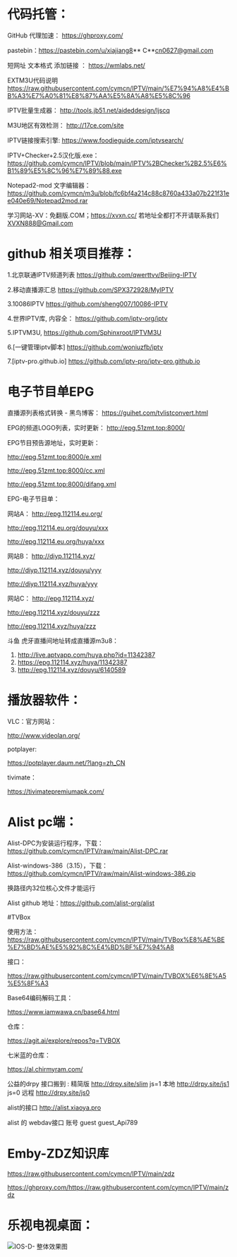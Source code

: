 



# 代码托管：

GitHub 代理加速：
https://ghproxy.com/

pastebin：https://pastebin.com/u/xiajiang8**     C**cn0627@gmail.com   


 短网址 文本格式 添加链接 ：
 https://wmlabs.net/

EXTM3U代码说明
https://raw.githubusercontent.com/cymcn/IPTV/main/%E7%94%A8%E4%BB%A3%E7%A0%81%E8%87%AA%E5%8A%A8%E5%8C%96

IPTV批量生成器：
http://tools.jb51.net/aideddesign/ljscq

M3U地区有效检测：
http://17ce.com/site

IPTV链接搜索引擎:
https://www.foodieguide.com/iptvsearch/

IPTV+Checker+2.5汉化版.exe：
https://github.com/cymcn/IPTV/blob/main/IPTV%2BChecker%2B2.5%E6%B1%89%E5%8C%96%E7%89%88.exe

Notepad2-mod 文字编辑器：
https://github.com/cymcn/m3u/blob/fc6bf4a214c88c8760a433a07b221f31ee040e69/Notepad2mod.rar

学习网站-XV：免翻版.COM；https://xvxn.cc/ 
若地址全都打不开请联系我们 XVXN888@Gmail.com

















# github 相关项目推荐：

1.北京联通IPTV频道列表 https://github.com/qwerttvv/Beijing-IPTV

2.移动直播源汇总 https://github.com/SPX372928/MyIPTV

3.10086IPTV https://github.com/sheng007/10086-IPTV

4.世界IPTV库, 内容全： https://github.com/iptv-org/iptv

5.IPTVM3U, https://github.com/Sphinxroot/IPTVM3U

6.[一键管理iptv脚本] https://github.com/woniuzfb/iptv

7.[iptv-pro.github.io] https://github.com/iptv-pro/iptv-pro.github.io


# 电子节目单EPG

直播源列表格式转换 - 黑鸟博客：
https://guihet.com/tvlistconvert.html



EPG的频道LOGO列表，实时更新：
http://epg.51zmt.top:8000/


EPG节目预告源地址，实时更新：

http://epg.51zmt.top:8000/e.xml

http://epg.51zmt.top:8000/cc.xml

http://epg.51zmt.top:8000/difang.xml

 EPG-电子节目单：
 
 
 网站A：
http://epg.112114.eu.org/ 

http://epg.112114.eu.org/douyu/xxx

http://epg.112114.eu.org/huya/xxx
 

 网站B：
 http://diyp.112114.xyz/
 
 http://diyp.112114.xyz/douyu/yyy
 
 http://diyp.112114.xyz/huya/yyy


 网站C：
 http://epg.112114.xyz/
 
 http://epg.112114.xyz/douyu/zzz
 
 http://epg.112114.xyz/huya/zzz
 
 
  斗鱼 虎牙直播间地址转成直播源m3u8：

   1. http://live.aptvapp.com/huya.php?id=11342387  
   2. https://epg.112114.xyz/huya/11342387     
   3. http://epg.112114.xyz/douyu/6140589

# 播放器软件：

VLC：官方网站：

http://www.videolan.org/


potplayer:

https://potplayer.daum.net/?lang=zh_CN




tivimate：

https://tivimatepremiumapk.com/
 
# Alist pc端：
 
 Alist-DPC为安装运行程序，下载：https://github.com/cymcn/IPTV/raw/main/Alist-DPC.rar
 
 Alist-windows-386（3.15），下载：https://github.com/cymcn/IPTV/raw/main/Alist-windows-386.zip
 
  换路径内32位核心文件才能运行
  
  Alist github 地址：https://github.com/alist-org/alist

#TVBox

使用方法：
https://raw.githubusercontent.com/cymcn/IPTV/main/TVBox%E8%AE%BE%E7%BD%AE%E5%92%8C%E4%BD%BF%E7%94%A8


接口：

https://raw.githubusercontent.com/cymcn/IPTV/main/TVBOX%E6%8E%A5%E5%8F%A3

Base64编码解码工具：

https://www.iamwawa.cn/base64.html


仓库：

https://agit.ai/explore/repos?q=TVBOX

七米蓝的仓库：

https://al.chirmyram.com/

公益的drpy 接口搬到 :
精简版
http://drpy.site/slim
js=1 本地
http://drpy.site/js1
js=0 远程
http://drpy.site/js0

alist的接口
http://alist.xiaoya.pro

alist 的 webdav接口 账号
guest
guest_Api789



# Emby-ZDZ知识库

https://raw.githubusercontent.com/cymcn/IPTV/main/zdz

https://ghproxy.com/https://raw.githubusercontent.com/cymcn/IPTV/main/zdz

# 乐视电视桌面：
![IOS-D- 整体效果图](https://user-images.githubusercontent.com/95155750/196031476-1e58524b-d205-4648-97e5-dd592eb829c6.jpg)
